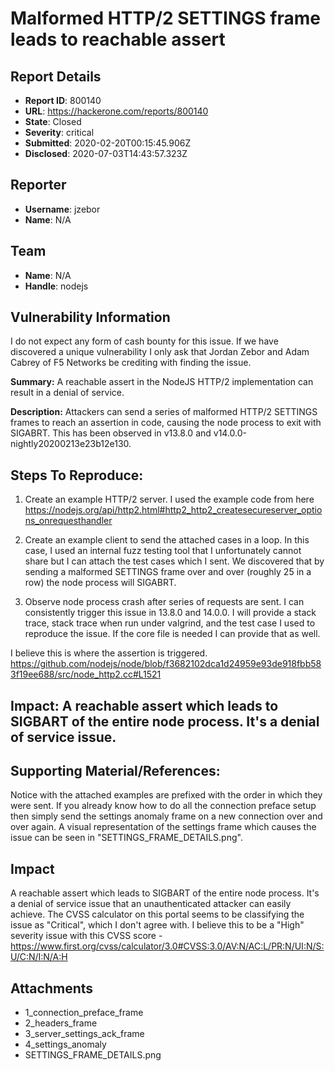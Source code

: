 # Malformed HTTP/2 SETTINGS frame leads to reachable assert

## Report Details
- **Report ID**: 800140
- **URL**: https://hackerone.com/reports/800140
- **State**: Closed
- **Severity**: critical
- **Submitted**: 2020-02-20T00:15:45.906Z
- **Disclosed**: 2020-07-03T14:43:57.323Z

## Reporter
- **Username**: jzebor
- **Name**: N/A

## Team
- **Name**: N/A
- **Handle**: nodejs

## Vulnerability Information
I do not expect any form of cash bounty for this issue. If we have discovered a unique vulnerability I only ask that Jordan Zebor and Adam Cabrey of F5 Networks be crediting with finding the issue.

**Summary:** A reachable assert in the NodeJS HTTP/2 implementation can result in a denial of service. 

**Description:** Attackers can send a series of malformed HTTP/2 SETTINGS frames to reach an assertion in code, causing the node process to exit with SIGABRT. This has been observed in v13.8.0 and v14.0.0-nightly20200213e23b12e130.

## Steps To Reproduce:
1) Create an example HTTP/2 server. I used the example code from here https://nodejs.org/api/http2.html#http2_http2_createsecureserver_options_onrequesthandler

2) Create an example client to send the attached cases in a loop. In this case, I used an internal fuzz testing tool that I unfortunately cannot share but I can attach the test cases which I sent. We discovered that by sending a malformed SETTINGS frame over and over (roughly 25 in a row) the node process will SIGABRT. 

3) Observe node process crash after series of requests are sent. I can consistently trigger this issue in 13.8.0 and 14.0.0. I will provide a stack trace, stack trace when run under valgrind, and the test case I used to reproduce the issue. If the core file is needed I can provide that as well.

I believe this is where the assertion is triggered.
https://github.com/nodejs/node/blob/f3682102dca1d24959e93de918fbb583f19ee688/src/node_http2.cc#L1521

## Impact: A reachable assert which leads to SIGBART of the entire node process. It's a denial of service issue.

## Supporting Material/References:
Notice with the attached examples are prefixed with the order in which they were sent. If you already know how to do all the connection preface setup then simply send the settings anomaly frame on a new connection over and over again. A visual representation of the settings frame which causes the issue can be seen in "SETTINGS_FRAME_DETAILS.png".

## Impact

A reachable assert which leads to SIGBART of the entire node process. It's a denial of service issue that an unauthenticated attacker can easily achieve. The CVSS calculator on this portal seems to be classifying the issue as "Critical", which I don't agree with. I believe this to be a "High" severity issue with this CVSS score - https://www.first.org/cvss/calculator/3.0#CVSS:3.0/AV:N/AC:L/PR:N/UI:N/S:U/C:N/I:N/A:H

## Attachments
- 1_connection_preface_frame
- 2_headers_frame
- 3_server_settings_ack_frame
- 4_settings_anomaly
- SETTINGS_FRAME_DETAILS.png
